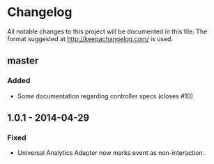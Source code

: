 # Changelog
All notable changes to this project will be documented in this file.
The format suggested at http://keepachangelog.com/ is used.

## master

### Added
- Some documentation regarding controller specs (closes #10)

## 1.0.1 - 2014-04-29

### Fixed
- Universal Analytics Adapter now marks event as non-interaction.
